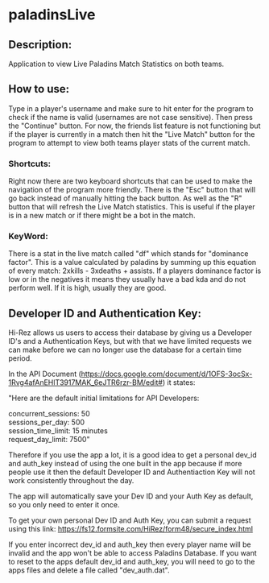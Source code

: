 # paladinsLive

## Description:
Application to view Live Paladins Match Statistics on both teams.

## How to use:
Type in a player's username and make sure to hit enter for the program to check if the name is valid (usernames are not case sensitive). Then press the
"Continue" button. For now, the friends list feature is not functioning but if the player is currently in a match then hit the "Live
Match" button for the program to attempt to view both teams player stats of the current match.

### Shortcuts:
Right now there are two keyboard shortcuts that can be used to make the navigation of the program more friendly. There is the "Esc" button that will go back instead
of manually hitting the back button. As well as the "R" button that will refresh the Live Match statistics. This is useful if the player is in
a new match or if there might be a bot in the match.

### KeyWord:
There is a stat in the live match called "df" which stands for "dominance factor". This is a value calculated by paladins by summing up this equation of every match: 2xkills - 3xdeaths + assists. If a players dominance factor is low or in the negatives it means they usually have a bad kda and do not perform well. If it is high, usually they are good.

## Developer ID and Authentication Key:
Hi-Rez allows us users to access their database by giving us a Developer ID's and a Authentication Keys, but with that we have limited requests we can make before we can no longer use the database for a certain time period.

In the API Document (https://docs.google.com/document/d/1OFS-3ocSx-1Rvg4afAnEHlT3917MAK_6eJTR6rzr-BM/edit#) it states:  
  
"Here are the default initial limitations for API Developers:

concurrent_sessions:  50  
sessions_per_day: 500  
session_time_limit:  15 minutes  
request_day_limit:  7500"  

Therefore if you use the app a lot, it is a good idea to get a personal dev_id and auth_key instead of using the one built in the app because if more people use it then the default Developer ID and Authentiaction Key will not work consistently throughout the day.

The app will automatically save your Dev ID and your Auth Key as default, so you only need to enter it once.

To get your own personal Dev ID and Auth Key, you can submit a request using this link:
https://fs12.formsite.com/HiRez/form48/secure_index.html

If you enter incorrect dev_id and auth_key then every player name will be invalid and the app won't be able to access Paladins Database. If you want to reset to the apps default dev_id and auth_key, you will need to go to the apps files and delete a file called "dev_auth.dat".
